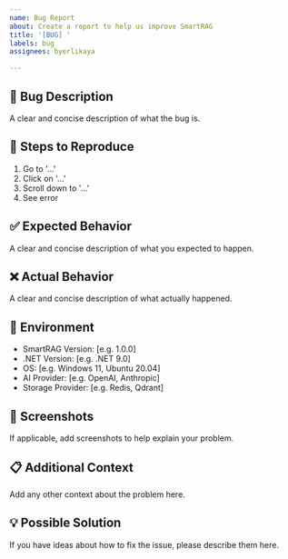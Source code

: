 ```yaml
---
name: Bug Report
about: Create a report to help us improve SmartRAG
title: '[BUG] '
labels: bug
assignees: byerlikaya

---
```


## 🐛 Bug Description
A clear and concise description of what the bug is.

## 🔄 Steps to Reproduce
1. Go to '...'
2. Click on '...'
3. Scroll down to '...'
4. See error

## ✅ Expected Behavior
A clear and concise description of what you expected to happen.

## ❌ Actual Behavior
A clear and concise description of what actually happened.

## 📱 Environment
- SmartRAG Version: [e.g. 1.0.0]
- .NET Version: [e.g. .NET 9.0]
- OS: [e.g. Windows 11, Ubuntu 20.04]
- AI Provider: [e.g. OpenAI, Anthropic]
- Storage Provider: [e.g. Redis, Qdrant]

## 📸 Screenshots
If applicable, add screenshots to help explain your problem.

## 📋 Additional Context
Add any other context about the problem here.

## 💡 Possible Solution
If you have ideas about how to fix the issue, please describe them here.
